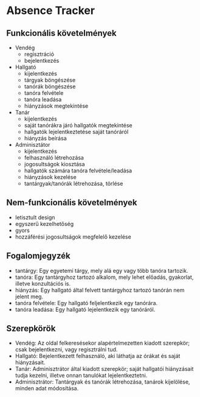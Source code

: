 # Absence Tracker

## Funkcionális követelmények

- Vendég
  - regisztráció
  - bejelentkezés
- Hallgató
  - kijelentkezés
  - tárgyak böngészése
  - tanórák böngészése
  - tanóra felvétele
  - tanóra leadása
  - hiányzások megtekintése
- Tanár
  - kijelentkezés
  - saját tanórákra járó hallgatók megtekintése
  - hallgatók lejelentkeztetése saját tanóráról
  - hiányzás beírása
- Adminisztátor
  - kijelentkezés
  - felhasználó létrehozása
  - jogosultságok kiosztása
  - hallgatók számára tanóra felvétele/leadása
  - hiányzások kezelése
  - tantárgyak/tanórák létrehozása, törlése

## Nem-funkcionális követelmények

- letisztult design
- egyszerű kezelhetőség
- gyors
- hozzáférési jogosultságok megfelelő kezelése

## Fogalomjegyzék

- tantárgy: Egy egyetemi tárgy, mely alá egy vagy több tanóra tartozik.
- tanóra: Egy tantárgyhoz tartozó alkalom, mely lehet előadás, gyakorlat, illetve konzultációs is.
- hiányzás: Egy hallgató által felvett tantárgyhoz tartozó tanórán nem jelent meg.
- tanóra felvétele: Egy hallgató feljelentkezik egy tanórára.
- tanóra leadása: Egy hallgató lejelentkezik egy tanóráról.

## Szerepkörök

- Vendég: Az oldal felkeresésekor alapértelmezetten kiadott szerepkör; csak bejelentkezni, vagy regisztrálni tud.
- Hallgató: Bejelentkezett felhasználó, aki láthatja az órákat és saját hiányzásait.
- Tanár: Adminisztrátor által kiadott szerepkör; saját hallgatói hiányzásait tudja kezelni, illetve onnan tanulókat lejelentkeztetni.
- Adminisztrátor: Tantárgyak és tanórák létrehozása, tanárok kijelölése, minden adat módosítása.
